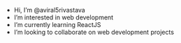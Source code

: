 - Hi, I’m @aviral5rivastava
- I’m interested in web development
- I’m currently learning ReactJS
- I’m looking to collaborate on web development projects


<!---
aviral5rivastava/aviral5rivastava is a ✨ special ✨ repository because its `README.md` (this file) appears on your GitHub profile.
You can click the Preview link to take a look at your changes.
--->
